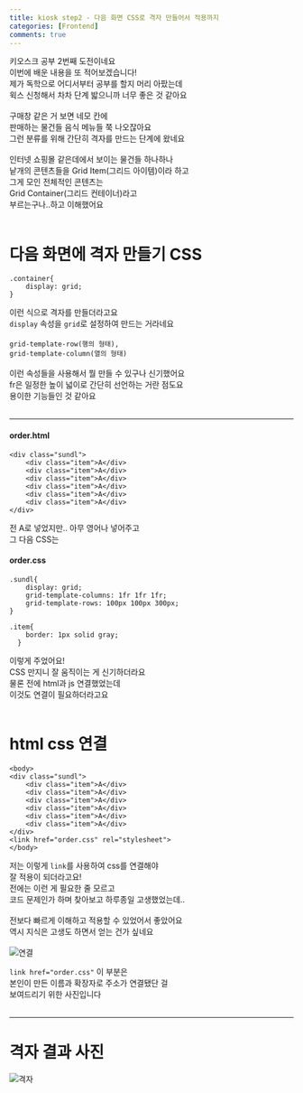 ```yaml
---
title: kiosk step2 - 다음 화면 CSS로 격자 만들어서 적용까지 
categories: [Frontend]
comments: true
---
```


키오스크 공부 2번째 도전이네요<br/> 
이번에 배운 내용을 또 적어보겠습니다!<br/> 
제가 독학으로 어디서부터 공부를 할지 머리 아팠는데<br/> 
윅스 신청해서 차차 단계 밟으니까 너무 좋은 것 같아요<br/> 
<br/> 
구매창 같은 거 보면 네모 칸에<br/> 
판매하는 물건들 음식 메뉴들 쭉 나오잖아요<br/> 
그런 분류를 위해 간단히 격자를 만드는 단계에 왔네요<br/> 
<br/> 
인터넷 쇼핑몰 같은데에서 보이는 물건들 하나하나<br/> 
낱개의 콘텐츠들을 Grid Item(그리드 아이템)이라 하고<br/> 
그게 모인 전체적인 콘텐츠는<br/> 
Grid Container(그리드 컨테이너)라고<br/> 
부르는구나..하고 이해했어요<br/> 
<br/> 

# 다음 화면에 격자 만들기 CSS 

``` 
.container{
	display: grid;
}
``` 

이런 식으로 격자를 만들더라고요<br/> 
`display` 속성을 `grid`로 설정하여 만드는 거라네요<br/> 
<br/> 
`grid-template-row(행의 형태),`<br/> 
`grid-template-column(열의 형태)`<br/> 
<br/> 
이런 속성들을 사용해서 뭘 만들 수 있구나 신기했어요<br/> 
fr은 일정한 높이 넓이로 간단히 선언하는 거란 점도요<br/> 
용이한 기능들인 것 같아요<br/> 
<br/> 

*** 

#### order.html 
``` 
<div class="sundl">
    <div class="item">A</div>
    <div class="item">A</div>
    <div class="item">A</div>
    <div class="item">A</div>
    <div class="item">A</div>
    <div class="item">A</div>
</div>
``` 

전 A로 넣었지만.. 아무 영어나 넣어주고<br/> 
그 다음 CSS는 
<br/> 

#### order.css 
 
``` 
.sundl{
	display: grid;
    grid-template-columns: 1fr 1fr 1fr;
    grid-template-rows: 100px 100px 300px;
}

.item{
    border: 1px solid gray;
  }

``` 

이렇게 주었어요!<br/> 
CSS 만지니 잘 움직이는 게 신기하더라요<br/> 
물론 전에 html과 js 연결했었는데<br/> 
이것도 연결이 필요하더라고요<br/> 
<br/> 

# html css 연결 

``` 
<body>
<div class="sundl">
    <div class="item">A</div>
    <div class="item">A</div>
    <div class="item">A</div>
    <div class="item">A</div>
    <div class="item">A</div>
    <div class="item">A</div>
</div>
<link href="order.css" rel="stylesheet"> 
</body>
``` 

저는 이렇게 `link`를 사용하여 css를 연결해야<br/> 
잘 적용이 되더라고요!<br/> 
전에는 이런 게 필요한 줄 모르고<br/> 
코드 문제인가 하며 찾아보고 하루종일 고생했었는데..<br/> 
<br/> 
전보다 빠르게 이해하고 적용할 수 있었어서 좋았어요<br/> 
역시 지식은 고생도 하면서 얻는 건가 싶네요<br/> 
<br/> 
![연결](https://user-images.githubusercontent.com/100332811/210415489-64f77a25-7632-494a-ad8b-848d02a14323.png)

`link href="order.css"` 이 부분은<br/> 
본인이 만든 이름과 확장자로 주소가 연결됐단 걸<br/> 
보여드리기 위한 사진입니다<br/> 
<br/> 

*** 
# 격자 결과 사진 
![격자](https://user-images.githubusercontent.com/100332811/210415511-f173b367-5de5-437b-a47a-80bc184429f1.png)

